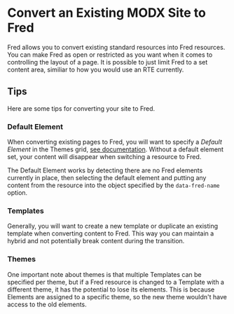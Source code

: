 # Convert an Existing MODX Site to Fred

Fred allows you to convert existing standard resources into Fred resources. You can make Fred as open or restricted as you want when it comes to controlling the layout of a page. It is possible to just limit Fred to a set content area, similiar to how you would use an RTE currently.

## Tips
Here are some tips for converting your site to Fred.

### Default Element
When converting existing pages to Fred, you will want to specify a *Default Element* in the Themes grid, [see documentation](/themer/cmp/themes.md). Without a default element set, your content will disappear when switching a resource to Fred. 

The Default Element works by detecting there are no Fred elements currently in place, then selecting the default element and putting any content from the resource into the object specified by the `data-fred-name` option.  

### Templates
Generally, you will want to create a new template or duplicate an existing template when converting content to Fred. This way you can maintain a hybrid and not potentially break content during the transition.

### Themes
One important note about themes is that multiple Templates can be specified per theme, but if a Fred resource is changed to a Template with a different theme, it has the potential to lose its elements. This is because Elements are assigned to a specific theme, so the new theme wouldn't have access to the old elements.